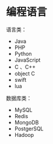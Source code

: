 # 编程语言


语言类：
- Java
- PHP
- Python
- JavaScript
- C 、C++
- object C
- swift
- lua

数据库类：
- MySQL
- Redis
- MongoDB
- PostgerSQL
- Hadoop

